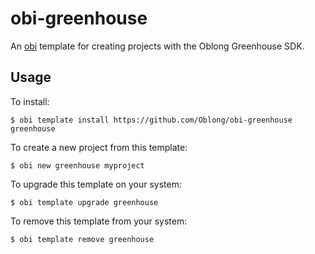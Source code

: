 # obi-greenhouse

An [obi][] template for creating projects with the Oblong Greenhouse SDK.

## Usage

To install:

```
$ obi template install https://github.com/Oblong/obi-greenhouse greenhouse
```

To create a new project from this template:

```
$ obi new greenhouse myproject
```

To upgrade this template on your system:

```
$ obi template upgrade greenhouse
```

To remove this template from your system:

```
$ obi template remove greenhouse
```

[obi]: <https://github.com/Oblong/obi>
